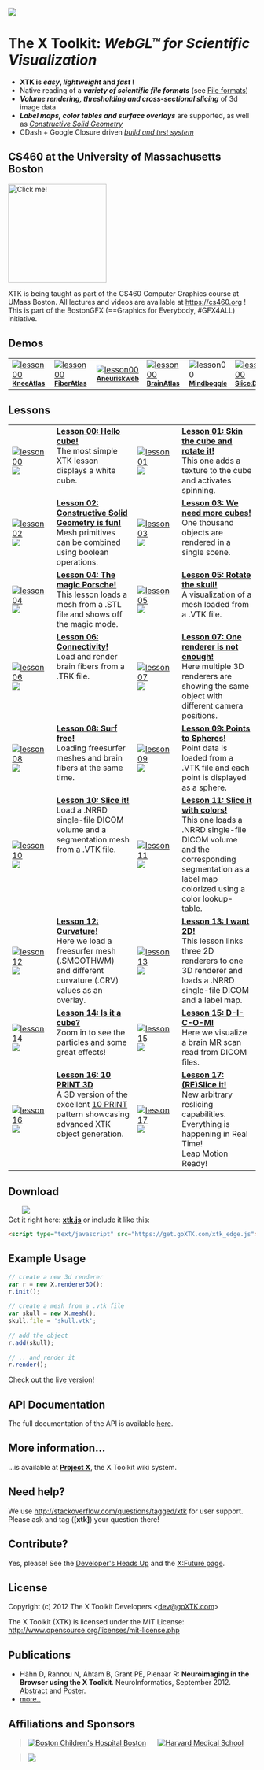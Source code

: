 <a href="http://twitter.com/goxtk" target="_blank"><img src="http://xtk.github.io/twitter3.png"></a>

# The X Toolkit: <i>WebGL&trade; for Scientific Visualization</i>

* <b>XTK is <i>easy</i>, <i>lightweight</i> and <i>fast</i> !</b>
 * Native reading of a <i><b>variety of scientific file formats</b></i> (see <a href="https://github.com/xtk/X/wiki/X:Fileformats">File formats</a>)<br>
 * <i><b>Volume rendering, thresholding and cross-sectional slicing</b></i> of 3d image data<br>
 * <i><b>Label maps, color tables and surface overlays</b></i> are supported, as well as <i><a href="http://evanw.github.com/csg.js/" target="_blank">Constructive Solid Geometry</a></i><br>
 * CDash + Google Closure driven <a href="http://cdash.goxtk.com/index.php?project=XTK" target="_blank"><i>build and test system</i></a>

## CS460 at the University of Massachusetts Boston
<a href="https://cs460.org"><img src="https://cs460.org/gfx/cs460.png" title="Click me!" width=200></a>

XTK is being taught as part of the CS460 Computer Graphics course at UMass Boston. All lectures and videos are available at https://cs460.org ! This is part of the BostonGFX (==Graphics for Everybody, #GFX4ALL) initiative.

## Demos 
<table>
<tr> 
<td valign="middle" width="100"><a href="http://demos.goxtk.com/knee_atlas/"><img src="http://xtk.github.io/demosgfx/knee_atlas/minicaption.png" alt="lesson00" title="Click me!"></a><br><sup><b><a href="http://demos.goxtk.com/knee_atlas/">KneeAtlas</a></b></sup></td>
<td valign="middle" width="100"><a href="http://demos.goxtk.com/brainfibers/"><img src="http://xtk.github.io/demosgfx/brainfibers/minicaption.png" alt="lesson00" title="Click me!"></a><br><sup><b><a href="http://demos.goxtk.com/brainfibers/">FiberAtlas</a></b></sup></td>
<td valign="middle" width="100"><a href="http://ecm2.mathcs.emory.edu/aneurisk/"><img src="http://xtk.github.io/demosgfx/aneurysm/minicaption.png" alt="lesson00" title="Click me!"></a><br><sup><b><a href="http://ecm2.mathcs.emory.edu/aneurisk/">Aneuriskweb</a></b></sup></td>
<td valign="middle" width="100"><a href="http://demos.goxtk.com/brain_atlas/"><img src="http://xtk.github.io/demosgfx/brain_atlas/minicaption.png" alt="lesson00" title="Click me!"></a><br><sup><b><a href="http://demos.goxtk.com/brain_atlas/">BrainAtlas</a></b></sup></td>
<td valign="middle" width="100"><img src="http://xtk.github.io/demosgfx/mindboggle/minicaption.png" alt="lesson00" title="Click me!"><br><sup><b><a href="">Mindboggle</a></b></sup></td>
<td valign="middle" width="100"><a href="http://slicedrop.com/"><img src="http://xtk.github.io/demosgfx/slicedrop/minicaption.png" alt="lesson00" title="Click me!"></a><br><sup><b><a href="http://slicedrop.com/">Slice:Drop</a></b></sup></td>
</tr>
</table>

## Lessons ##
<table>
<tr>
<td valign="middle" width="100"><a href="http://lessons.goxtk.com/00/"><img src="http://xtk.github.io/lessonsgfx/00/minicaption.png" alt="lesson00" title="Click me!"></a><a href='http://jsfiddle.net/gh/get/xtk/edge/xtk/lessons/tree/master/00/#run' target=_blank><img src="http://xtk.github.io/fiddlelogo_small2.png"></a></td>
<td valign="top" width="326"><a href="http://lessons.goxtk.com/00/"><b>Lesson 00: Hello cube!</b></a><br>The most simple XTK lesson displays a white cube.</td>
<td valign="middle" width="100"><a href="http://lessons.goxtk.com/01/"><img src="http://xtk.github.io/lessonsgfx/01/minicaption.png" alt="lesson01" title="Click me!"></a><a href='http://jsfiddle.net/gh/get/xtk/edge/xtk/lessons/tree/master/01/#run' target=_blank><img src="http://xtk.github.io/fiddlelogo_small2.png"></a></td>
<td valign="top" width="326"><a href="http://lessons.goxtk.com/01/"><b>Lesson 01: Skin the cube and rotate it!</b></a><br>This one adds a texture to the cube and activates spinning.</td>
</tr>
<tr>
<td valign="middle" width="100"><a href="http://lessons.goxtk.com/02/"><img src="http://xtk.github.io/lessonsgfx/02/minicaption.png" alt="lesson02" title="Click me!"></a><a href='http://jsfiddle.net/gh/get/xtk/edge/xtk/lessons/tree/master/02/#run' target=_blank><img src="http://xtk.github.io/fiddlelogo_small2.png"></a></td>
<td valign="top"><a href="http://lessons.goxtk.com/02/"><b>Lesson 02: Constructive Solid Geometry is fun!</b></a><br>Mesh primitives can be combined using boolean operations.</td>
<td valign="middle" width="100"><a href="http://lessons.goxtk.com/03/"><img src="http://xtk.github.io/lessonsgfx/03/minicaption.png" alt="lesson03" title="Click me!"></a><a href='http://jsfiddle.net/gh/get/xtk/edge/xtk/lessons/tree/master/03/#run' target=_blank><img src="http://xtk.github.io/fiddlelogo_small2.png"></a></td>
<td valign="top"><a href="http://lessons.goxtk.com/03/"><b>Lesson 03: We need more cubes!</b></a><br>One thousand objects are rendered in a single scene.</td>
</tr>
<tr>
<td valign="middle" width="100"><a href="http://lessons.goxtk.com/04/"><img src="http://xtk.github.io/lessonsgfx/04/minicaption.png" alt="lesson04" title="Click me!"></a><a href='http://jsfiddle.net/gh/get/xtk/edge/xtk/lessons/tree/master/04/#run' target=_blank><img src="http://xtk.github.io/fiddlelogo_small2.png"></a></td>
<td valign="top"><a href="http://lessons.goxtk.com/04/"><b>Lesson 04: The magic Porsche!</b></a><br>This lesson loads a mesh from a .STL file and shows off the magic mode.</td>
<td valign="middle" width="100"><a href="http://lessons.goxtk.com/05/"><img src="http://xtk.github.io/lessonsgfx/05/minicaption.png" alt="lesson05" title="Click me!"></a><a href='http://jsfiddle.net/gh/get/xtk/edge/xtk/lessons/tree/master/05/#run' target=_blank><img src="http://xtk.github.io/fiddlelogo_small2.png"></a></td>
<td valign="top"><a href="http://lessons.goxtk.com/05/"><b>Lesson 05: Rotate the skull!</b></a><br>A visualization of a mesh loaded from a .VTK file.</td>
</tr>
<tr>
<td valign="middle" width="100"><a href="http://lessons.goxtk.com/06/"><img src="http://xtk.github.io/lessonsgfx/06/minicaption.png" alt="lesson06" title="Click me!"></a><a href='http://jsfiddle.net/gh/get/xtk/edge/xtk/lessons/tree/master/06/#run' target=_blank><img src="http://xtk.github.io/fiddlelogo_small2.png"></a></td>
<td valign="top"><a href="http://lessons.goxtk.com/06/"><b>Lesson 06: Connectivity!</b></a><br>Load and render brain fibers from a .TRK file.</td>
<td valign="middle" width="100"><a href="http://lessons.goxtk.com/07/"><img src="http://xtk.github.io/lessonsgfx/07/minicaption.png" alt="lesson07" title="Click me!"></a><a href='http://jsfiddle.net/gh/get/xtk/edge/xtk/lessons/tree/master/07/#run' target=_blank><img src="http://xtk.github.io/fiddlelogo_small2.png"></a></td>
<td valign="top"><a href="http://lessons.goxtk.com/07/"><b>Lesson 07: One renderer is not enough!</b></a><br>Here multiple 3D renderers are showing the same object with different camera positions.</td>
</tr>
<tr>
<td valign="middle" width="100"><a href="http://lessons.goxtk.com/08/"><img src="http://xtk.github.io/lessonsgfx/08/minicaption.png" alt="lesson08" title="Click me!"></a><a href='http://jsfiddle.net/gh/get/xtk/edge/xtk/lessons/tree/master/08/#run' target=_blank><img src="http://xtk.github.io/fiddlelogo_small2.png"></a></td>
<td valign="top"><a href="http://lessons.goxtk.com/08/"><b>Lesson 08: Surf free!</b></a><br>Loading freesurfer meshes and brain fibers at the same time.</td>
<td valign="middle" width="100"><a href="http://lessons.goxtk.com/09/"><img src="http://xtk.github.io/lessonsgfx/09/minicaption.png" alt="lesson09" title="Click me!"></a><a href='http://jsfiddle.net/gh/get/xtk/edge/xtk/lessons/tree/master/09/#run' target=_blank><img src="http://xtk.github.io/fiddlelogo_small2.png"></a></td>
<td valign="top"><a href="http://lessons.goxtk.com/09/"><b>Lesson 09: Points to Spheres!</b></a><br>Point data is loaded from a .VTK file and each point is displayed as a sphere.</td>
</tr>
<tr>
<td valign="middle" width="100"><a href="http://lessons.goxtk.com/10/"><img src="http://xtk.github.io/lessonsgfx/10/minicaption.png" alt="lesson10" title="Click me!"></a><a href='http://jsfiddle.net/gh/get/xtk/edge/xtk/lessons/tree/master/10/#run' target=_blank><img src="http://xtk.github.io/fiddlelogo_small2.png"></a></td>
<td valign="top"><a href="http://lessons.goxtk.com/10/"><b>Lesson 10: Slice it!</b></a><br>Load a .NRRD single-file DICOM volume and a segmentation mesh from a .VTK file.</td>
<td valign="middle" width="100"><a href="http://lessons.goxtk.com/11/"><img src="http://xtk.github.io/lessonsgfx/11/minicaption.png" alt="lesson11" title="Click me!"></a><a href='http://jsfiddle.net/gh/get/xtk/edge/xtk/lessons/tree/master/11/#run' target=_blank><img src="http://xtk.github.io/fiddlelogo_small2.png"></a></td>
<td valign="top"><a href="http://lessons.goxtk.com/11/"><b>Lesson 11: Slice it with colors!</b></a><br>This one loads a .NRRD single-file DICOM volume and the corresponding segmentation as a label map colorized using a color lookup-table.</td>
</tr>
<tr>
<td valign="middle" width="100"><a href="http://lessons.goxtk.com/12/"><img src="http://xtk.github.io/lessonsgfx/12/minicaption.png" alt="lesson12" title="Click me!"></a><a href='http://jsfiddle.net/gh/get/xtk/edge/xtk/lessons/tree/master/12/#run' target=_blank><img src="http://xtk.github.io/fiddlelogo_small2.png"></a></td>
<td valign="top"><a href="http://lessons.goxtk.com/12/"><b>Lesson 12: Curvature!</b></a><br>Here we load a freesurfer mesh (.SMOOTHWM) and different curvature (.CRV) values as an overlay.</td>
<td valign="middle" width="100"><a href="http://lessons.goxtk.com/13/"><img src="http://xtk.github.io/lessonsgfx/13/minicaption.png" alt="lesson13" title="Click me!"></a><a href='http://jsfiddle.net/gh/get/xtk/edge/xtk/lessons/tree/master/13/#run' target=_blank><img src="http://xtk.github.io/fiddlelogo_small2.png"></a></td>
<td valign="top"><a href="http://lessons.goxtk.com/13/"><b>Lesson 13: I want 2D!</b></a><br>This lesson links three 2D renderers to one 3D renderer and loads a .NRRD single-file DICOM and a label map.</td>
</tr>
<tr>
<td valign="middle" width="100"><a href="http://lessons.goxtk.com/14/"><img src="http://xtk.github.io/lessonsgfx/14/minicaption.png" alt="lesson14" title="Click me!"></a><a href='http://jsfiddle.net/gh/get/xtk/edge/xtk/lessons/tree/master/14/#run' target=_blank><img src="http://xtk.github.io/fiddlelogo_small2.png"></a></td>
<td valign="top"><a href="http://lessons.goxtk.com/14/"><b>Lesson 14: Is it a cube?</b></a><br>Zoom in to see the particles and some great effects!</td>
<td valign="middle" width="100"><a href="http://lessons.goxtk.com/15/"><img src="http://xtk.github.io/lessonsgfx/15/minicaption.png" alt="lesson15" title="Click me!"></a><a href='http://jsfiddle.net/gh/get/xtk/edge/xtk/lessons/tree/master/15/#run' target=_blank><img src="http://xtk.github.io/fiddlelogo_small2.png"></a></td>
<td valign="top"><a href="http://lessons.goxtk.com/15/"><b>Lesson 15: D-I-C-O-M!</b></a><br>Here we visualize a brain MR scan read from DICOM files.</td>
</tr>
<tr>
<td valign="middle" width="100"><a href="http://lessons.goxtk.com/16/"><img src="http://xtk.github.io/lessonsgfx/16/minicaption.png" alt="lesson16" title="Click me!"></a><a href='http://jsfiddle.net/gh/get/xtk/edge/xtk/lessons/tree/master/16/#run' target=_blank><img src="http://xtk.github.io/fiddlelogo_small2.png"></a></td>
<td valign="top"><a href="http://lessons.goxtk.com/16/"><b>Lesson 16: 10 PRINT 3D</b></a><br>A 3D version of the excellent <a href='http://10print.org/' target=_blank>10 PRINT</a> pattern showcasing advanced XTK object generation.</td>
<td valign="middle" width="100"><a href="http://lessons.goxtk.com/17/"><img src="http://xtk.github.io/lessonsgfx/17/minicaption.png" alt="lesson17" title="(RE)Slice it!"></a><a href='http://jsfiddle.net/gh/get/xtk/edge/xtk/lessons/tree/master/17/#run' target=_blank><img src="http://xtk.github.io/fiddlelogo_small2.png"></a></td>
<td valign="top"><a href="http://lessons.goxtk.com/17/"><b>Lesson 17: (RE)Slice it!</b></a><br>New arbitrary reslicing capabilities. Everything is happening in Real Time!<br>Leap Motion Ready!</td>
</tr>
</table>

## Download

&nbsp;&nbsp;&nbsp;&nbsp;&nbsp;&nbsp;&nbsp;<a href="https://get.goXTK.com/xtk_edge.js"><img src="http://xtk.github.io/xtkfile.png"></a><br>
Get it right here: <b><a href="https://get.goXTK.com/xtk_edge.js">xtk.js</a></b> or include it like this:
```html
<script type="text/javascript" src="https://get.goXTK.com/xtk_edge.js"></script>
```

## Example Usage ##

```javascript
// create a new 3d renderer
var r = new X.renderer3D();
r.init();
    
// create a mesh from a .vtk file
var skull = new X.mesh();
skull.file = 'skull.vtk';
    
// add the object
r.add(skull);
    
// .. and render it
r.render();
```

Check out the <a href="http://lessons.goxtk.com/05/" target="_blank">live version</a>!

## API Documentation ##
The full documentation of the API is available <a href="http://api.goXTK.com" target="_blank">here</a>.

## More information... ##
...is available at <a href="http://wiki.goxtk.com" target="_blank"><b>Project X</b></a>, the X Toolkit wiki system.

## Need help? ##
We use <a href="http://stackoverflow.com/questions/tagged/xtk">http://stackoverflow.com/questions/tagged/xtk</a> for user support. Please ask and tag (<b>[xtk]</b>) your question there!

## Contribute? ##
Yes, please! See the <a href="https://github.com/xtk/X/wiki/X:DevelopersHeadsUp" target="_blank">Developer's Heads Up</a> and the <a href="https://github.com/xtk/X/wiki/X:Future" target="_blank">X:Future page</a>.

## License ##
Copyright (c) 2012 The X Toolkit Developers  \<dev@goXTK.com>

The X Toolkit (XTK) is licensed under the MIT License:
  <a href="http://www.opensource.org/licenses/mit-license.php" target="_blank">http://www.opensource.org/licenses/mit-license.php</a>

## Publications ##
* Hähn D, Rannou N, Ahtam B, Grant PE, Pienaar R: <b>Neuroimaging in the Browser using the X Toolkit</b>. NeuroInformatics, September 2012. <a href="http://www.neuroinformatics2012.org/abstracts/neuroimaging-in-the-browser-using-the-x-toolkit">Abstract</a> and <a href="http://f1000.com/posters/browse/summary/1092491">Poster</a>.
* <a href="https://github.com/xtk/X/wiki/X:publications">more..</a>

## Affiliations and Sponsors ##
> <a href="http://childrenshospital.org/FNNDSC"><img src="http://xtk.github.io/chb_logo.png" alt="Boston Children's Hospital Boston" title="Children's Hospital"></a>&nbsp;&nbsp;&nbsp;&nbsp;&nbsp;
> <a href="http://hms.harvard.edu"><img src="http://xtk.github.io/hms_logo.png" alt="Harvard Medical School" title="Harvard Medical School"></a>

> <a href="https://www.umb.edu"><img src="https://www.umb.edu/assets/images/UMASSB0STON_ID_blue.png?1560890493" ></a>

 
